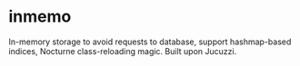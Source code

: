 inmemo
======

In-memory storage to avoid requests to database, support hashmap-based indices, Nocturne class-reloading magic. Built upon Jucuzzi.
